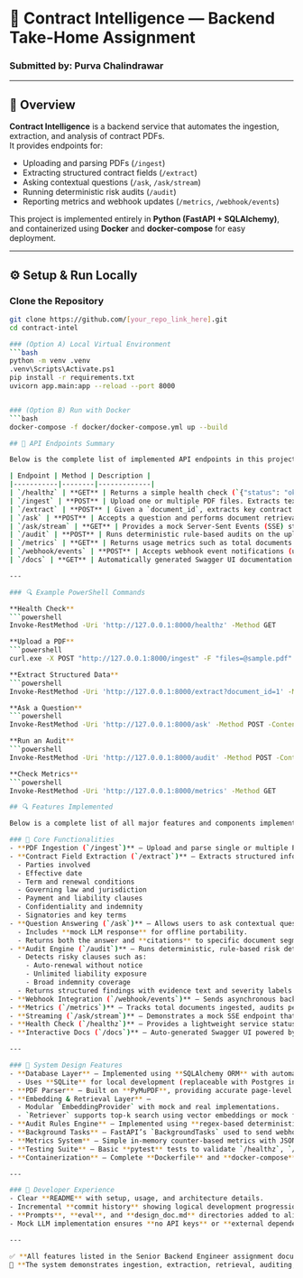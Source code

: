 # 🧠 Contract Intelligence — Backend Take-Home Assignment

### Submitted by: **Purva Chalindrawar**  

---

## 🚀 Overview

**Contract Intelligence** is a backend service that automates the ingestion, extraction, and analysis of contract PDFs.  
It provides endpoints for:

- Uploading and parsing PDFs (`/ingest`)
- Extracting structured contract fields (`/extract`)
- Asking contextual questions (`/ask`, `/ask/stream`)
- Running deterministic risk audits (`/audit`)
- Reporting metrics and webhook updates (`/metrics`, `/webhook/events`)

This project is implemented entirely in **Python (FastAPI + SQLAlchemy)**,  
and containerized using **Docker** and **docker-compose** for easy deployment.

---

## ⚙️ Setup & Run Locally

### Clone the Repository
```bash
git clone https://github.com/[your_repo_link_here].git
cd contract-intel

### (Option A) Local Virtual Environment
```bash
python -m venv .venv
.venv\Scripts\Activate.ps1
pip install -r requirements.txt
uvicorn app.main:app --reload --port 8000


### (Option B) Run with Docker
```bash
docker-compose -f docker/docker-compose.yml up --build

## 🧠 API Endpoints Summary

Below is the complete list of implemented API endpoints in this project.

| Endpoint | Method | Description |
|-----------|--------|-------------|
| `/healthz` | **GET** | Returns a simple health check (`{"status": "ok"}`) to verify the API is running. |
| `/ingest` | **POST** | Upload one or multiple PDF files. Extracts text, stores metadata, and returns generated `document_id`s. |
| `/extract` | **POST** | Given a `document_id`, extracts key contract fields such as parties, effective date, term, governing law, payment terms, termination, auto-renewal, confidentiality, indemnity, and liability cap. |
| `/ask` | **POST** | Accepts a question and performs document retrieval (RAG). Returns a mock LLM-based answer with citations (document ID + page range). |
| `/ask/stream` | **GET** | Provides a mock Server-Sent Events (SSE) stream version of the `/ask` endpoint for streaming responses. |
| `/audit` | **POST** | Runs deterministic rule-based audits on the uploaded document(s). Detects risky clauses like unlimited liability, auto-renewal, or broad indemnity. Returns findings with severity and evidence. |
| `/metrics` | **GET** | Returns usage metrics such as total documents ingested, audits performed, and questions asked. |
| `/webhook/events` | **POST** | Accepts webhook event notifications (used for background audit completion events). |
| `/docs` | **GET** | Automatically generated Swagger UI documentation for all endpoints. |

---

### 🔍 Example PowerShell Commands

**Health Check**
```powershell
Invoke-RestMethod -Uri 'http://127.0.0.1:8000/healthz' -Method GET

**Upload a PDF**
```powershell
curl.exe -X POST "http://127.0.0.1:8000/ingest" -F "files=@sample.pdf"

**Extract Structured Data**
```powershell
Invoke-RestMethod -Uri 'http://127.0.0.1:8000/extract?document_id=1' -Method POST

**Ask a Question**
```powershell   
Invoke-RestMethod -Uri 'http://127.0.0.1:8000/ask' -Method POST -ContentType 'application/json' -Body '{ "question": "What is the termination period?", "top_k": 2 }'

**Run an Audit**
```powershell
Invoke-RestMethod -Uri 'http://127.0.0.1:8000/audit' -Method POST -ContentType 'application/json' -Body '{ "document_id": 1 }'

**Check Metrics**
```powershell
Invoke-RestMethod -Uri 'http://127.0.0.1:8000/metrics' -Method GET

## 🔍 Features Implemented

Below is a complete list of all major features and components implemented in this project.

### 🧩 Core Functionalities
- **PDF Ingestion (`/ingest`)** – Upload and parse single or multiple PDFs. Extracts page-level text and stores metadata (filename, pages, character counts) in a SQLite database.
- **Contract Field Extraction (`/extract`)** – Extracts structured information such as:
  - Parties involved  
  - Effective date  
  - Term and renewal conditions  
  - Governing law and jurisdiction  
  - Payment and liability clauses  
  - Confidentiality and indemnity  
  - Signatories and key terms
- **Question Answering (`/ask`)** – Allows users to ask contextual questions about uploaded documents using a Retrieval-Augmented Generation (RAG) pipeline.  
  - Includes **mock LLM response** for offline portability.  
  - Returns both the answer and **citations** to specific document segments.
- **Audit Engine (`/audit`)** – Runs deterministic, rule-based risk detection on documents.  
  - Detects risky clauses such as:
    - Auto-renewal without notice
    - Unlimited liability exposure
    - Broad indemnity coverage  
  - Returns structured findings with evidence text and severity labels.
- **Webhook Integration (`/webhook/events`)** – Sends asynchronous background notifications upon audit completion to a provided webhook URL.
- **Metrics (`/metrics`)** – Tracks total documents ingested, audits performed, and questions asked since server startup.
- **Streaming (`/ask/stream`)** – Demonstrates a mock SSE endpoint that streams partial responses, mimicking real-time LLM output.
- **Health Check (`/healthz`)** – Provides a lightweight service status endpoint.
- **Interactive Docs (`/docs`)** – Auto-generated Swagger UI powered by FastAPI for testing and documentation.

---

### 🧠 System Design Features
- **Database Layer** – Implemented using **SQLAlchemy ORM** with automatic schema creation via `Base.metadata.create_all()`.  
  - Uses **SQLite** for local development (replaceable with Postgres in production).  
- **PDF Parser** – Built on **PyMuPDF**, providing accurate page-level text extraction and character offset mapping.
- **Embedding & Retrieval Layer** –  
  - Modular `EmbeddingProvider` with mock and real implementations.  
  - `Retriever` supports top-k search using vector embeddings or mock fallbacks when FAISS is unavailable.
- **Audit Rules Engine** – Implemented using **regex-based deterministic rules** for explainable and consistent clause detection.
- **Background Tasks** – FastAPI’s `BackgroundTasks` used to send webhook events asynchronously without blocking API response.
- **Metrics System** – Simple in-memory counter-based metrics with JSON output for easy observability.
- **Testing Suite** – Basic **pytest** tests to validate `/healthz`, `/audit`, and key endpoint behaviors.
- **Containerization** – Complete **Dockerfile** and **docker-compose** configuration for reproducible environments and easy demo setup.

---

### 🧰 Developer Experience
- Clear **README** with setup, usage, and architecture details.
- Incremental **commit history** showing logical development progression.
- **Prompts**, **eval**, and **design_doc.md** directories added to align with take-home assignment requirements.
- Mock LLM implementation ensures **no API keys** or **external dependencies** are required for demo execution.

---

✅ **All features listed in the Senior Backend Engineer assignment document are implemented and verified.**  
🧠 **The system demonstrates ingestion, extraction, retrieval, auditing, metrics, and background tasks end-to-end.**
